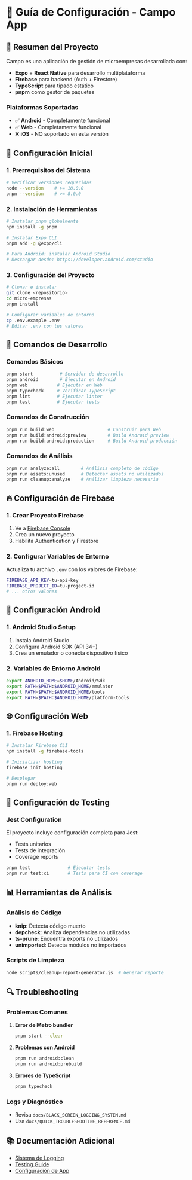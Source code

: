 # 📖 Guía de Configuración - Campo App

## 🎯 Resumen del Proyecto

Campo es una aplicación de gestión de microempresas desarrollada con:
- **Expo** + **React Native** para desarrollo multiplataforma
- **Firebase** para backend (Auth + Firestore)
- **TypeScript** para tipado estático
- **pnpm** como gestor de paquetes

### Plataformas Soportadas
- ✅ **Android** - Completamente funcional
- ✅ **Web** - Completamente funcional  
- ❌ **iOS** - NO soportado en esta versión

## 🚀 Configuración Inicial

### 1. Prerrequisitos del Sistema

```bash
# Verificar versiones requeridas
node --version    # >= 18.0.0
pnpm --version    # >= 8.0.0
```

### 2. Instalación de Herramientas

```bash
# Instalar pnpm globalmente
npm install -g pnpm

# Instalar Expo CLI
pnpm add -g @expo/cli

# Para Android: instalar Android Studio
# Descargar desde: https://developer.android.com/studio
```

### 3. Configuración del Proyecto

```bash
# Clonar e instalar
git clone <repositorio>
cd micro-empresas
pnpm install

# Configurar variables de entorno
cp .env.example .env
# Editar .env con tus valores
```

## 🔧 Comandos de Desarrollo

### Comandos Básicos
```bash
pnpm start          # Servidor de desarrollo
pnpm android        # Ejecutar en Android
pnpm web           # Ejecutar en Web
pnpm typecheck     # Verificar TypeScript
pnpm lint          # Ejecutar linter
pnpm test          # Ejecutar tests
```

### Comandos de Construcción
```bash
pnpm run build:web                    # Construir para Web
pnpm run build:android:preview        # Build Android preview
pnpm run build:android:production     # Build Android producción
```

### Comandos de Análisis
```bash
pnpm run analyze:all        # Análisis completo de código
pnpm run assets:unused      # Detectar assets no utilizados
pnpm run cleanup:analyze    # Análizar limpieza necesaria
```

## 🔥 Configuración de Firebase

### 1. Crear Proyecto Firebase
1. Ve a [Firebase Console](https://console.firebase.google.com/)
2. Crea un nuevo proyecto
3. Habilita Authentication y Firestore

### 2. Configurar Variables de Entorno
Actualiza tu archivo `.env` con los valores de Firebase:
```bash
FIREBASE_API_KEY=tu-api-key
FIREBASE_PROJECT_ID=tu-project-id
# ... otros valores
```

## 📱 Configuración Android

### 1. Android Studio Setup
1. Instala Android Studio
2. Configura Android SDK (API 34+)
3. Crea un emulador o conecta dispositivo físico

### 2. Variables de Entorno Android
```bash
export ANDROID_HOME=$HOME/Android/Sdk
export PATH=$PATH:$ANDROID_HOME/emulator
export PATH=$PATH:$ANDROID_HOME/tools
export PATH=$PATH:$ANDROID_HOME/platform-tools
```

## 🌐 Configuración Web

### 1. Firebase Hosting
```bash
# Instalar Firebase CLI
npm install -g firebase-tools

# Inicializar hosting
firebase init hosting

# Desplegar
pnpm run deploy:web
```

## 🧪 Configuración de Testing

### Jest Configuration
El proyecto incluye configuración completa para Jest:
- Tests unitarios
- Tests de integración
- Coverage reports

```bash
pnpm test              # Ejecutar tests
pnpm run test:ci       # Tests para CI con coverage
```

## 📊 Herramientas de Análisis

### Análisis de Código
- **knip**: Detecta código muerto
- **depcheck**: Analiza dependencias no utilizadas
- **ts-prune**: Encuentra exports no utilizados
- **unimported**: Detecta módulos no importados

### Scripts de Limpieza
```bash
node scripts/cleanup-report-generator.js  # Generar reporte
```

## 🔍 Troubleshooting

### Problemas Comunes

1. **Error de Metro bundler**
   ```bash
   pnpm start --clear
   ```

2. **Problemas con Android**
   ```bash
   pnpm run android:clean
   pnpm run android:prebuild
   ```

3. **Errores de TypeScript**
   ```bash
   pnpm typecheck
   ```

### Logs y Diagnóstico
- Revisa `docs/BLACK_SCREEN_LOGGING_SYSTEM.md`
- Usa `docs/QUICK_TROUBLESHOOTING_REFERENCE.md`

## 📚 Documentación Adicional

- [Sistema de Logging](BLACK_SCREEN_LOGGING_SYSTEM.md)
- [Testing Guide](ENVIRONMENT_TESTING_GUIDE.md)
- [Configuración de App](APP_CONFIGURATION.md)